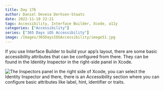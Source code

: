 ```yaml
---
title: Day 176
author: Daniel Devesa Derksen-Staats
date: 2022-11-10 22:21
tags: Accessibility, Interface Builder, Xcode, a11y
categories: ["Accessibility"]
series: ["365 Days iOS Accessibility"]
image: /Images/365DaysIOSAccessibility/image51.jpg
---
```


If you use Interface Builder to build your app’s layout, there are some basic accessibility attributes that can be configured from there. They can be found in the Identity Inspector in the right-side panel in Xcode.

![The Inspectors panel in the right side of Xcode, you can select the Identity Inspector and there, there is an Accessibility section where you can configure basic attributes like label, hint, identifier or traits.](/Images/365DaysIOSAccessibility/image51.jpg)